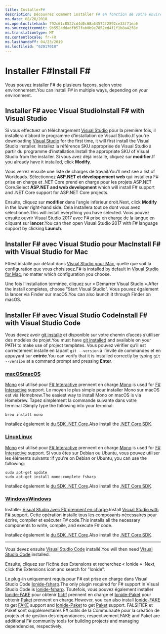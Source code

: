 ```yaml
---
title: InstallerF#
description: Découvrez comment installer F# en fonction de votre environnement.
ms.date: 08/28/2018
ms.openlocfilehash: 792c61c0522cd4d0c68a64572f2892ce33f71ea6
ms.sourcegitcommit: 9b552addadfb57fab0b9e7852ed4f1f1b8a42f8e
ms.translationtype: MT
ms.contentlocale: fr-FR
ms.lasthandoff: 04/23/2019
ms.locfileid: "62017018"
---
```

# <a name="install-f"></a><span data-ttu-id="fddde-103">Installer F\#</span><span class="sxs-lookup"><span data-stu-id="fddde-103">Install F\#</span></span>

<span data-ttu-id="fddde-104">Vous pouvez installer F# de plusieurs façons, selon votre environnement.</span><span class="sxs-lookup"><span data-stu-id="fddde-104">You can install F# in multiple ways, depending on your environment.</span></span>

## <a name="install-f-with-visual-studio"></a><span data-ttu-id="fddde-105">Installer F# avec Visual Studio</span><span class="sxs-lookup"><span data-stu-id="fddde-105">Install F# with Visual Studio</span></span>

<span data-ttu-id="fddde-106">Si vous effectuez un téléchargement [Visual Studio](https://visualstudio.microsoft.com/vs/?utm_medium=microsoft&utm_source=docs.microsoft.com&utm_campaign=inline+link) pour la première fois, il installera d’abord le programme d’installation de Visual Studio.</span><span class="sxs-lookup"><span data-stu-id="fddde-106">If you're downloading [Visual Studio](https://visualstudio.microsoft.com/vs/?utm_medium=microsoft&utm_source=docs.microsoft.com&utm_campaign=inline+link) for the first time, it will first install the Visual Studio installer.</span></span> <span data-ttu-id="fddde-107">Installez la référence SKU appropriée de Visual Studio à partir du programme d’installation.</span><span class="sxs-lookup"><span data-stu-id="fddde-107">Install the appropriate SKU of Visual Studio from the installer.</span></span> <span data-ttu-id="fddde-108">Si vous avez déjà installé, cliquez sur **modifier**.</span><span class="sxs-lookup"><span data-stu-id="fddde-108">If you already have it installed, click **Modify**.</span></span>

<span data-ttu-id="fddde-109">Vous verrez ensuite une liste de charges de travail.</span><span class="sxs-lookup"><span data-stu-id="fddde-109">You'll next see a list of Workloads.</span></span> <span data-ttu-id="fddde-110">Sélectionnez **ASP.NET et développement web** qui installera F# prise en charge et .NET Core prend en charge pour les projets ASP.NET Core.</span><span class="sxs-lookup"><span data-stu-id="fddde-110">Select **ASP.NET and web development** which will install F# support and .NET Core support for ASP.NET Core projects.</span></span>

<span data-ttu-id="fddde-111">Ensuite, cliquez sur **modifier** dans l’angle inférieur droit.</span><span class="sxs-lookup"><span data-stu-id="fddde-111">Next, click **Modify** in the lower right-hand side.</span></span>  <span data-ttu-id="fddde-112">Cela installera tout ce dont vous avez sélectionné.</span><span class="sxs-lookup"><span data-stu-id="fddde-112">This will install everything you have selected.</span></span> <span data-ttu-id="fddde-113">Vous pouvez ensuite ouvrir Visual Studio 2017 avec F# prise en charge de la langue en cliquant sur **lancer**.</span><span class="sxs-lookup"><span data-stu-id="fddde-113">You can then open Visual Studio 2017 with F# language support by clicking **Launch**.</span></span>

## <a name="install-f-with-visual-studio-for-mac"></a><span data-ttu-id="fddde-114">Installer F# avec Visual Studio pour Mac</span><span class="sxs-lookup"><span data-stu-id="fddde-114">Install F# with Visual Studio for Mac</span></span>

<span data-ttu-id="fddde-115">F#est installé par défaut dans [Visual Studio pour Mac](https://visualstudio.microsoft.com/vs/mac/?utm_medium=microsoft&utm_source=docs.microsoft.com&utm_campaign=inline+link), quelle que soit la configuration que vous choisissez.</span><span class="sxs-lookup"><span data-stu-id="fddde-115">F# is installed by default in [Visual Studio for Mac](https://visualstudio.microsoft.com/vs/mac/?utm_medium=microsoft&utm_source=docs.microsoft.com&utm_campaign=inline+link), no matter which configuration you choose.</span></span>

<span data-ttu-id="fddde-116">Une fois l’installation terminée, cliquez sur « Démarrer Visual Studio ».</span><span class="sxs-lookup"><span data-stu-id="fddde-116">After the install completes, choose "Start Visual Studio".</span></span> <span data-ttu-id="fddde-117">Vous pouvez également la lancer via Finder sur macOS.</span><span class="sxs-lookup"><span data-stu-id="fddde-117">You can also launch it through Finder on macOS.</span></span>

## <a name="install-f-with-visual-studio-code"></a><span data-ttu-id="fddde-118">Installer F# avec Visual Studio Code</span><span class="sxs-lookup"><span data-stu-id="fddde-118">Install F# with Visual Studio Code</span></span>

<span data-ttu-id="fddde-119">Vous devez avoir [git installé](https://git-scm.com/download) et disponible sur votre chemin d’accès s’utiliser des modèles de projet.</span><span class="sxs-lookup"><span data-stu-id="fddde-119">You must have [git installed](https://git-scm.com/download) and available on your PATH to make use of project templates.</span></span> <span data-ttu-id="fddde-120">Vous pouvez vérifier qu’il est correctement installé en tapant `git --version` à l’invite de commandes et en appuyant sur **entrée**.</span><span class="sxs-lookup"><span data-stu-id="fddde-120">You can verify that it is installed correctly by typing `git --version` at a command prompt and pressing **Enter**.</span></span>

### <a name="macostabmacos"></a>[<span data-ttu-id="fddde-121">macOS</span><span class="sxs-lookup"><span data-stu-id="fddde-121">macOS</span></span>](#tab/macos)

<span data-ttu-id="fddde-122">[Mono](https://www.mono-project.com) est utilisé pour [ F# Interactive](../tutorials/fsharp-interactive/index.md) prennent en charge.</span><span class="sxs-lookup"><span data-stu-id="fddde-122">[Mono](https://www.mono-project.com) is used for [F# Interactive](../tutorials/fsharp-interactive/index.md) support.</span></span> <span data-ttu-id="fddde-123">Le moyen le plus simple pour installer Mono sur macOS est via Homebrew.</span><span class="sxs-lookup"><span data-stu-id="fddde-123">The easiest way to install Mono on macOS is via Homebrew.</span></span> <span data-ttu-id="fddde-124">Tapez simplement la commande suivante dans votre terminal :</span><span class="sxs-lookup"><span data-stu-id="fddde-124">Simply type the following into your terminal:</span></span>

```console
brew install mono
```

<span data-ttu-id="fddde-125">Installez également le [du SDK .NET Core](https://www.microsoft.com/net/download).</span><span class="sxs-lookup"><span data-stu-id="fddde-125">Also install the [.NET Core SDK](https://www.microsoft.com/net/download).</span></span>

### <a name="linuxtablinux"></a>[<span data-ttu-id="fddde-126">Linux</span><span class="sxs-lookup"><span data-stu-id="fddde-126">Linux</span></span>](#tab/linux)

<span data-ttu-id="fddde-127">[Mono](https://www.mono-project.com) est utilisé pour [ F# Interactive](../tutorials/fsharp-interactive/index.md) prennent en charge.</span><span class="sxs-lookup"><span data-stu-id="fddde-127">[Mono](https://www.mono-project.com) is used for [F# Interactive](../tutorials/fsharp-interactive/index.md) support.</span></span> <span data-ttu-id="fddde-128">Si vous êtes sur Debian ou Ubuntu, vous pouvez utiliser les éléments suivants :</span><span class="sxs-lookup"><span data-stu-id="fddde-128">If you're on Debian or Ubuntu, you can use the following:</span></span>

```console
sudo apt-get update
sudo apt-get install mono-complete fsharp
```

<span data-ttu-id="fddde-129">Installez également le [du SDK .NET Core](https://www.microsoft.com/net/download).</span><span class="sxs-lookup"><span data-stu-id="fddde-129">Also install the [.NET Core SDK](https://www.microsoft.com/net/download).</span></span>

### <a name="windowstabwindows"></a>[<span data-ttu-id="fddde-130">Windows</span><span class="sxs-lookup"><span data-stu-id="fddde-130">Windows</span></span>](#tab/windows)

<span data-ttu-id="fddde-131">Installer [Visual Studio avec F# prennent en charge](#install-f-with-visual-studio).</span><span class="sxs-lookup"><span data-stu-id="fddde-131">Install [Visual Studio with F# support](#install-f-with-visual-studio).</span></span> <span data-ttu-id="fddde-132">Cette opération installe tous les composants nécessaires pour écrire, compiler et exécuter F# code.</span><span class="sxs-lookup"><span data-stu-id="fddde-132">This installs all the necessary components to write, compile, and execute F# code.</span></span>

<span data-ttu-id="fddde-133">Installez également le [du SDK .NET Core](https://www.microsoft.com/net/download/).</span><span class="sxs-lookup"><span data-stu-id="fddde-133">Also install the [.NET Core SDK](https://www.microsoft.com/net/download/).</span></span>

---

<span data-ttu-id="fddde-134">Vous devez ensuite [Visual Studio Code](https://code.visualstudio.com) installé.</span><span class="sxs-lookup"><span data-stu-id="fddde-134">You will then need [Visual Studio Code](https://code.visualstudio.com) installed.</span></span>

<span data-ttu-id="fddde-135">Ensuite, cliquez sur l’icône des Extensions et recherchez « Ionide » :</span><span class="sxs-lookup"><span data-stu-id="fddde-135">Next, click the Extensions icon and search for "Ionide":</span></span>

<span data-ttu-id="fddde-136">Le plug-in uniquement requis pour F# est prise en charge dans Visual Studio Code [Ionide-fsharp](https://marketplace.visualstudio.com/items?itemName=Ionide.Ionide-fsharp).</span><span class="sxs-lookup"><span data-stu-id="fddde-136">The only plugin required for F# support in Visual Studio Code is [Ionide-fsharp](https://marketplace.visualstudio.com/items?itemName=Ionide.Ionide-fsharp).</span></span> <span data-ttu-id="fddde-137">Toutefois, vous pouvez également installer [Ionide-FAKE](https://marketplace.visualstudio.com/items?itemName=Ionide.Ionide-FAKE) pour obtenir [fictif](https://fsharp.github.io/FAKE/) prennent en charge et [Ionide-Paket](https://marketplace.visualstudio.com/items?itemName=Ionide.Ionide-Paket) pour obtenir [Paket](https://fsprojects.github.io/Paket/) prennent en charge.</span><span class="sxs-lookup"><span data-stu-id="fddde-137">However, you can also install [Ionide-FAKE](https://marketplace.visualstudio.com/items?itemName=Ionide.Ionide-FAKE) to get [FAKE](https://fsharp.github.io/FAKE/) support and [Ionide-Paket](https://marketplace.visualstudio.com/items?itemName=Ionide.Ionide-Paket) to get [Paket](https://fsprojects.github.io/Paket/) support.</span></span> <span data-ttu-id="fddde-138">FALSIFIER et Paket sont supplémentaires F# outils de la Communauté pour la création de projets et de gestion des dépendances, respectivement.</span><span class="sxs-lookup"><span data-stu-id="fddde-138">FAKE and Paket are additional F# community tools for building projects and managing dependencies, respectively.</span></span>
